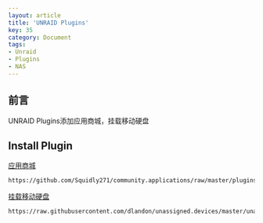 ```yaml
---
layout: article
title: 'UNRAID Plugins'
key: 35
category: Document
tags:
- Unraid
- Plugins
- NAS
---
```


## 前言
UNRAID Plugins添加应用商城，挂载移动硬盘
## Install Plugin

[应用商城](https://github.com/Squidly271/community.applications)

```bash
https://github.com/Squidly271/community.applications/raw/master/plugins/community.applications.plg
```

[挂载移动硬盘](https://github.com/dlandon/unassigned.devices)

```bash
https://raw.githubusercontent.com/dlandon/unassigned.devices/master/unassigned.devices.plg
```
